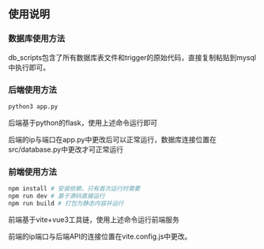 ## 使用说明

### 数据库使用方法

db_scripts包含了所有数据库表文件和trigger的原始代码，直接复制粘贴到mysql中执行即可。

### 后端使用方法

```bash
python3 app.py
```

后端基于python的flask，使用上述命令运行即可

后端的ip与端口在app.py中更改后可以正常运行，数据库连接位置在src/database.py中更改才可正常运行

### 前端使用方法

```bash
npm install # 安装依赖，只有首次运行时需要
npm run dev # 基于源码直接运行
npm run build # 打包为静态内容并运行
```

前端基于vite+vue3工具链，使用上述命令运行前端服务

前端的ip端口与后端API的连接位置在vite.config.js中更改。
